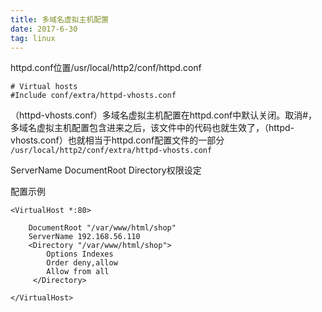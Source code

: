 ```yaml
---
title: 多域名虚拟主机配置
date: 2017-6-30
tag: linux 
---
```

httpd.conf位置/usr/local/http2/conf/httpd.conf
<!--more-->
```
# Virtual hosts
#Include conf/extra/httpd-vhosts.conf
```
（httpd-vhosts.conf）多域名虚拟主机配置在httpd.conf中默认关闭。取消#，多域名虚拟主机配置包含进来之后，该文件中的代码也就生效了，（httpd-vhosts.conf）也就相当于httpd.conf配置文件的一部分
```/usr/local/http2/conf/extra/httpd-vhosts.conf```

ServerName
DocumentRoot
Directory权限设定

配置示例
```
<VirtualHost *:80>
  
    DocumentRoot "/var/www/html/shop"
    ServerName 192.168.56.110
    <Directory "/var/www/html/shop">
		Options Indexes
        Order deny,allow
		Allow from all
     </Directory>
  
</VirtualHost>
```
